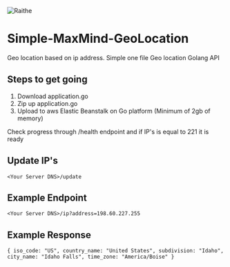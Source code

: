 ![Raithe](https://github.com/catmullet/Simple-MaxMind-GeoLocation/blob/master/smpgeoloc.png?raw=true)
# Simple-MaxMind-GeoLocation
Geo location based on ip address.  Simple one file Geo location Golang API

## Steps to get going
1. Download application.go
2. Zip up application.go
3. Upload to aws Elastic Beanstalk on Go platform (Minimum of 2gb of memory)

Check progress through /health endpoint and if IP's is equal to 221 it is ready

## Update IP's

`<Your Server DNS>/update`

## Example Endpoint
`<Your Server DNS>/ip?address=198.60.227.255`
  
## Example Response 
`{
  iso_code: "US",
  country_name: "United States",
  subdivision: "Idaho",
  city_name: "Idaho Falls",
  time_zone: "America/Boise"
}`
